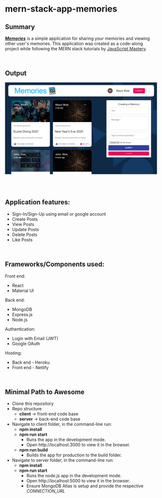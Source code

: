 # mern-stack-app-memories

## Summary

**_[Memories](https://mern-stack-app-memories.netlify.app/)_** is a simple application for sharing your memories and viewing other user's memories. This application was created as a code-along project while following the MERN stack tutorials by [JavaScript Mastery](https://www.youtube.com/watch?v=ngc9gnGgUdA&list=PL6QREj8te1P7VSwhrMf3D3Xt4V6_SRkhu). 

<br/>

## Output

[<img alt="mern-stack-app-memories-output.jpg" src="output/mern-stack-app-memories-output.jpg" />](https://mern-stack-app-memories.netlify.app/)

<br/>
<br/>

## Application features:

- Sign-In/Sign-Up using email or google account
- Create Posts
- View Posts
- Update Posts
- Delete Posts
- Like Posts

<br/>

## Frameworks/Components used:

Front end:

- React
- Material UI

Back end:

- MongoDB
- Express.js
- Node.js

Authentication:

- Login with Email (JWT)
- Google OAuth

Hosting:

- Back end - Heroku
- Front end - Netlify

<br/>

## Minimal Path to Awesome

- Clone this repository
- Repo structure
  - **client** -> front-end code base
  - **server** -> back-end code base
- Navigate to client folder, in the command-line run:
  - **npm install**
  - **npm run start**
    - Runs the app in the development mode.
    - Open http://localhost:3000 to view it in the browser.
  - **npm run build**
    - Builds the app for production to the build folder.
- Navigate to server folder, in the command-line run:
  - **npm install**
  - **npm run start**
    - Runs the node.js app in the development mode.
    - Open http://localhost:5000 to view it in the browser.
    - Ensure MongoDB Atlas is setup and provide the respective _CONNECTION_URL_
